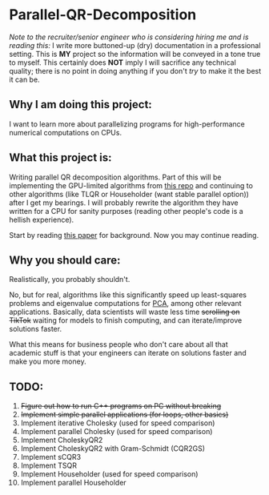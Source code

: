 # Parallel-QR-Decomposition

*Note to the recruiter/senior engineer who is considering hiring me and is reading this:* I write more buttoned-up (dry) documentation in a professional setting. This is **MY** project so the information will be conveyed in a tone true to myself. This certainly does **NOT** imply I will sacrifice any technical quality; there is no point in doing anything if you don't *try* to make it the best it can be.

## Why I am doing this project:

I want to learn more about parallelizing programs for high-performance numerical computations on CPUs.

## What this project is:

Writing parallel QR decomposition algorithms. Part of this will be implementing the GPU-limited algorithms from [this repo](https://github.com/HybridScale/CholeskyQR2-IM) and continuing to other algorithms (like TLQR or Householder (want stable parallel option)) after I get my bearings.
I will probably rewrite the algorithm they have written for a CPU for sanity purposes (reading other people's code is a hellish experience).

Start by reading [this paper](https://arxiv.org/abs/2405.04237) for background. Now you may continue reading.

## Why you should care:

Realistically, you probably shouldn't. 

No, but for real, algorithms like this significantly speed up least-squares problems and eigenvalue computations for [PCA](https://en.wikipedia.org/wiki/Principal_component_analysis), among other relevant applications. Basically, data scientists will waste less time ~~scrolling on TikTok~~ waiting for models to finish computing, and can iterate/improve solutions faster.

What this means for business people who don't care about all that academic stuff is that your engineers can iterate on solutions faster and make you more money.

## TODO:

1. ~~Figure out how to run C++ programs on PC without breaking~~
2. ~~Implement simple parallel applications (for loops, other basics)~~
3. Implement iterative Cholesky (used for speed comparison)
4. Implement parallel Cholesky (used for speed comparison)
5. Implement CholeskyQR2
6. Implement CholeskyQR2 with Gram-Schmidt (CQR2GS)
7. Implement sCQR3
8. Implement TSQR
9. Implement Householder (used for speed comparison)
10. Implement parallel Householder

